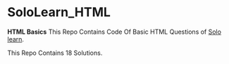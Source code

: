 # SoloLearn_HTML
**HTML Basics**
This Repo Contains Code Of Basic HTML Questions of [Solo learn](https://www.sololearn.com/).

This Repo Contains 18 Solutions.
